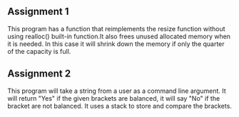 ## Assignment 1 ##
This program has a function that reimplements the resize function without using realloc() built-in function.It also frees unused allocated memory when it is needed.
In this case it will shrink down the memory if only the quarter of the capacity is full.

## Assignment 2 ##
This program will take a string from a user as a command line argument. It will return "Yes" if the given brackets are balanced,
 it will say "No" if the bracket are not balanced. It uses a stack to store and compare the brackets.
